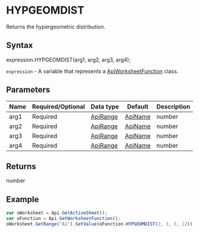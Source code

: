 # HYPGEOMDIST

Returns the hypergeometric distribution.

## Syntax

expression.HYPGEOMDIST(arg1, arg2, arg3, arg4);

`expression` - A variable that represents a [ApiWorksheetFunction](../ApiWorksheetFunction.md) class.

## Parameters

| **Name** | **Required/Optional** | **Data type** | **Default** | **Description** |
| ------------- | ------------- | ------------- | ------------- | ------------- |
| arg1 | Required | [ApiRange](../../ApiRange/ApiRange.md) | [ApiName](../../ApiName/ApiName.md) | number |  | The number of successes in the sample. |
| arg2 | Required | [ApiRange](../../ApiRange/ApiRange.md) | [ApiName](../../ApiName/ApiName.md) | number |  | The size of the sample. |
| arg3 | Required | [ApiRange](../../ApiRange/ApiRange.md) | [ApiName](../../ApiName/ApiName.md) | number |  | The number of successes in the population. |
| arg4 | Required | [ApiRange](../../ApiRange/ApiRange.md) | [ApiName](../../ApiName/ApiName.md) | number |  | The population size. |

## Returns

number

## Example



```javascript
var oWorksheet = Api.GetActiveSheet();
var oFunction = Api.GetWorksheetFunction();
oWorksheet.GetRange("A1").SetValue(oFunction.HYPGEOMDIST(2, 3, 3, 12));
```
